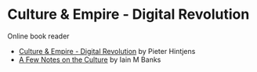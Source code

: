 # Culture & Empire - Digital Revolution

Online book reader

* [Culture & Empire - Digital Revolution](http://cultureandempire.com/index.html) by Pieter Hintjens
* [A Few Notes on the Culture](http://cultureandempire.com/culture.html) by Iain M Banks


